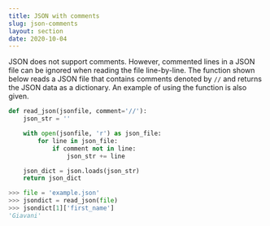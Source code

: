 ```yaml
---
title: JSON with comments
slug: json-comments
layout: section
date: 2020-10-04
---
```


JSON does not support comments. However, commented lines in a JSON file can be ignored when reading the file line-by-line. The function shown below reads a JSON file that contains comments denoted by `//` and returns the JSON data as a dictionary. An example of using the function is also given.

```python
def read_json(jsonfile, comment='//'):
    json_str = ''

    with open(jsonfile, 'r') as json_file:
        for line in json_file:
            if comment not in line:
                json_str += line

    json_dict = json.loads(json_str)
    return json_dict
```

```python
>>> file = 'example.json'
>>> jsondict = read_json(file)
>>> jsondict[1]['first_name']
'Giavani'
```

